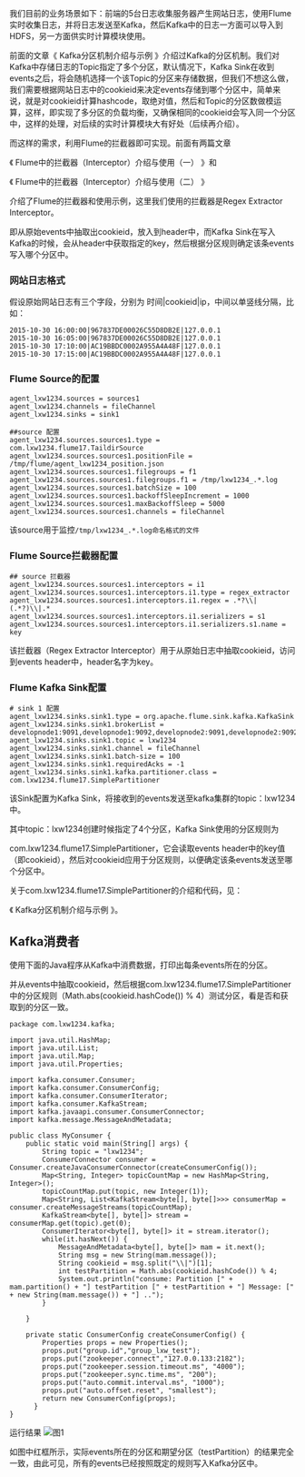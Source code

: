 我们目前的业务场景如下：前端的5台日志收集服务器产生网站日志，使用Flume实时收集日志，并将日志发送至Kafka，然后Kafka中的日志一方面可以导入到HDFS，另一方面供实时计算模块使用。

前面的文章《 Kafka分区机制介绍与示例 》介绍过Kafka的分区机制。我们对Kafka中存储日志的Topic指定了多个分区，默认情况下，Kafka Sink在收到events之后，将会随机选择一个该Topic的分区来存储数据，但我们不想这么做，我们需要根据网站日志中的cookieid来决定events存储到哪个分区中，简单来说，就是对cookieid计算hashcode，取绝对值，然后和Topic的分区数做模运算，这样，即实现了多分区的负载均衡，又确保相同的cookieid会写入同一个分区中，这样的处理，对后续的实时计算模块大有好处（后续再介绍）。

而这样的需求，利用Flume的拦截器即可实现。前面有两篇文章

《 Flume中的拦截器（Interceptor）介绍与使用（一） 》和

《 Flume中的拦截器（Interceptor）介绍与使用（二） 》

介绍了Flume的拦截器和使用示例，这里我们使用的拦截器是Regex Extractor Interceptor。

即从原始events中抽取出cookieid，放入到header中，而Kafka Sink在写入Kafka的时候，会从header中获取指定的key，然后根据分区规则确定该条events写入哪个分区中。

### 网站日志格式

假设原始网站日志有三个字段，分别为 时间|cookieid|ip，中间以单竖线分隔，比如：
```
2015-10-30 16:00:00|967837DE00026C55D8DB2E|127.0.0.1
2015-10-30 16:05:00|967837DE00026C55D8DB2E|127.0.0.1
2015-10-30 17:10:00|AC19BBDC0002A955A4A48F|127.0.0.1
2015-10-30 17:15:00|AC19BBDC0002A955A4A48F|127.0.0.1
```

### Flume Source的配置
```
agent_lxw1234.sources = sources1
agent_lxw1234.channels = fileChannel
agent_lxw1234.sinks = sink1

##source 配置
agent_lxw1234.sources.sources1.type = com.lxw1234.flume17.TaildirSource
agent_lxw1234.sources.sources1.positionFile = /tmp/flume/agent_lxw1234_position.json
agent_lxw1234.sources.sources1.filegroups = f1
agent_lxw1234.sources.sources1.filegroups.f1 = /tmp/lxw1234_.*.log
agent_lxw1234.sources.sources1.batchSize = 100
agent_lxw1234.sources.sources1.backoffSleepIncrement = 1000
agent_lxw1234.sources.sources1.maxBackoffSleep = 5000
agent_lxw1234.sources.sources1.channels = fileChannel
```
该source用于监控`/tmp/lxw1234_.*.log命名格式的文件`

### Flume Source拦截器配置
```
## source 拦截器
agent_lxw1234.sources.sources1.interceptors = i1
agent_lxw1234.sources.sources1.interceptors.i1.type = regex_extractor
agent_lxw1234.sources.sources1.interceptors.i1.regex = .*?\\|(.*?)\\|.*
agent_lxw1234.sources.sources1.interceptors.i1.serializers = s1
agent_lxw1234.sources.sources1.interceptors.i1.serializers.s1.name = key
```
该拦截器（Regex Extractor Interceptor）用于从原始日志中抽取cookieid，访问到events header中，header名字为key。

### Flume Kafka Sink配置
```
# sink 1 配置
agent_lxw1234.sinks.sink1.type = org.apache.flume.sink.kafka.KafkaSink
agent_lxw1234.sinks.sink1.brokerList = developnode1:9091,developnode1:9092,developnode2:9091,developnode2:9092
agent_lxw1234.sinks.sink1.topic = lxw1234
agent_lxw1234.sinks.sink1.channel = fileChannel
agent_lxw1234.sinks.sink1.batch-size = 100
agent_lxw1234.sinks.sink1.requiredAcks = -1
agent_lxw1234.sinks.sink1.kafka.partitioner.class = com.lxw1234.flume17.SimplePartitioner
```
该Sink配置为Kafka Sink，将接收到的events发送至kafka集群的topic：lxw1234中。

其中topic：lxw1234创建时候指定了4个分区，Kafka Sink使用的分区规则为

com.lxw1234.flume17.SimplePartitioner，它会读取events header中的key值（即cookieid），然后对cookieid应用于分区规则，以便确定该条events发送至哪个分区中。

关于com.lxw1234.flume17.SimplePartitioner的介绍和代码，见：

《 Kafka分区机制介绍与示例 》。

## Kafka消费者

使用下面的Java程序从Kafka中消费数据，打印出每条events所在的分区。

并从events中抽取cookieid，然后根据com.lxw1234.flume17.SimplePartitioner中的分区规则（Math.abs(cookieid.hashCode()) % 4）测试分区，看是否和获取到的分区一致。
```
package com.lxw1234.kafka;

import java.util.HashMap;
import java.util.List;
import java.util.Map;
import java.util.Properties;

import kafka.consumer.Consumer;
import kafka.consumer.ConsumerConfig;
import kafka.consumer.ConsumerIterator;
import kafka.consumer.KafkaStream;
import kafka.javaapi.consumer.ConsumerConnector;
import kafka.message.MessageAndMetadata;

public class MyConsumer {
	public static void main(String[] args) {
		String topic = "lxw1234";
		ConsumerConnector consumer = Consumer.createJavaConsumerConnector(createConsumerConfig());
		Map<String, Integer> topicCountMap = new HashMap<String, Integer>();
		topicCountMap.put(topic, new Integer(1));
		Map<String, List<KafkaStream<byte[], byte[]>>> consumerMap = consumer.createMessageStreams(topicCountMap);
		KafkaStream<byte[], byte[]> stream =  consumerMap.get(topic).get(0);
		ConsumerIterator<byte[], byte[]> it = stream.iterator();
	    while(it.hasNext()) {
	    	MessageAndMetadata<byte[], byte[]> mam = it.next();
	    	String msg = new String(mam.message());
	    	String cookieid = msg.split("\\|")[1];
	    	int testPartition = Math.abs(cookieid.hashCode()) % 4;
	    	System.out.println("consume: Partition [" + mam.partition() + "] testPartition [" + testPartition + "] Message: [" + new String(mam.message()) + "] ..");
	    }

	}

	private static ConsumerConfig createConsumerConfig() {
	    Properties props = new Properties();
	    props.put("group.id","group_lxw_test");
	    props.put("zookeeper.connect","127.0.0.133:2182");
	    props.put("zookeeper.session.timeout.ms", "4000");
	    props.put("zookeeper.sync.time.ms", "200");
	    props.put("auto.commit.interval.ms", "1000");
	    props.put("auto.offset.reset", "smallest");
	    return new ConsumerConfig(props);
	  }
}
```
运行结果
![图1](/image/KafkaSink-1.jpg)

如图中红框所示，实际events所在的分区和期望分区（testPartition）的结果完全一致，由此可见，所有的events已经按照既定的规则写入Kafka分区中。
